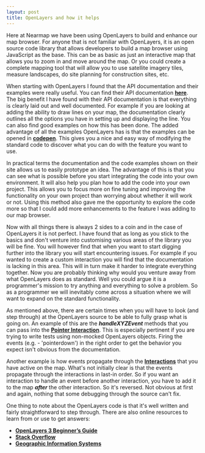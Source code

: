 ```yaml
---
layout: post
title: OpenLayers and how it helps
---
```


Here at Nearmap we have been using OpenLayers to build and enhance our map browser. For anyone that is not familiar with OpenLayers, it is an open source code library that allows developers to build a map browser using JavaScript as the base. This can be as basic as just an interactive map that allows you to zoom in and move around the map. Or you could create a complete mapping tool that will allow you to use satellite imagery tiles, measure landscapes, do site planning for construction sites, etc.

When starting with OpenLayers I found that the API documentation and their examples were really useful. You can find their API documentation [**here**](http://openlayers.org/en/latest/apidoc/). The big benefit I have found with their API documentation is that everything is clearly laid out and well documented. For example if you are looking at adding the ability to draw lines on your map, the documentation clearly outlines all the options you have in setting up and displaying the line. You can also find good examples on how this has been done. The added advantage of all the examples OpenLayers has is that the examples can be opened in [**codepen**](https://codepen.io/). This gives you a nice and easy way of modifying the standard code to discover what you can do with the feature you want to use.

In practical terms the documentation and the code examples shown on their site allows us to easily prototype an idea. The advantage of this is that you can see what is possible before you start integrating the code into your own environment. It will also help you plan how to add the code into your own project. This allows you to focus more on fine tuning and improving the functionality on your own project than worrying about whether it will work or not. Using this method also gave me the opportunity to explore the code more so that I could add more enhancements to the feature I was adding to our map browser.

Now with all things there is always 2 sides to a coin and in the case of OpenLayers it is not perfect. I have found that as long as you stick to the basics and don't venture into customising various areas of the library you will be fine. You will however find that when you want to start digging further into the library you will start encountering issues. For example if you wanted to create a custom interaction you will find that the documentation is lacking in this area. This will in turn make it harder to integrate everything together. Now you are probably thinking why would you venture away from what OpenLayers does as standard. Well you could argue it is a programmer's mission to try anything and everything to solve a problem. So as a programmer we will inevitably come across a situation where we will want to expand on the standard functionality.

As mentioned above, there are certain times when you will have to look (and step through) at the OpenLayers source to be able to fully grasp what is going on. An example of this are the **_handleXYZEvent_** methods that you can pass into the [**Pointer Interaction**](http://openlayers.org/en/latest/apidoc/ol.interaction.Pointer.html). This is especially pertinent if you are trying to write tests using non-mocked OpenLayers objects. Firing the events (e.g. - 'pointerdown') in the right order to get the behavior you expect isn't obvious from the documentation.

Another example is how events propagate through the [**Interactions**](http://openlayers.org/en/latest/apidoc/ol.interaction.Interaction.html) that you have active on the map. What's not initially clear is that the events propagate through the interactions in last-in order. So if you want an interaction to handle an event before another interaction, you have to add it to the map **_after_** the other interaction. So it's reversed. Not obvious at first and again, nothing that some debugging through the source can't fix.

One thing to note about the OpenLayers code is that it's well written and fairly straightforward to step through. There are also online resources to learn from or use to get answers:
* [**OpenLayers 3 Beginner’s Guide**](http://openlayersbook.github.io/index.html)
* [**Stack Overflow**](https://stackoverflow.com/search?q=openlayers)
* [**Geographic Information Systems**](https://gis.stackexchange.com/questions/tagged/openlayers)